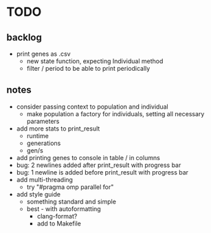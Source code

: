 # TODO

## backlog

- print genes as .csv
  - new state function, expecting Individual method
  - filter / period to be able to print periodically

## notes

- consider passing context to population and individual
  - make population a factory for individuals, setting all necessary parameters
- add more stats to print_result
  - runtime
  - generations
  - gen/s
- add printing genes to console in table / in columns
- bug: 2 newlines added after print_result with progress bar
- bug: 1 newline is added before print_result with progress bar
- add multi-threading
  - try "#pragma omp parallel for"
- add style guide
  - something standard and simple
  - best - with autoformatting
    - clang-format?
    - add to Makefile

